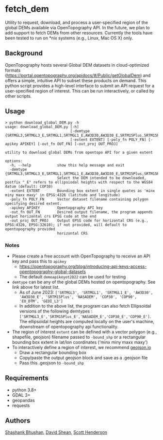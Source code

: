 # fetch_dem
Utility to request, download, and process a user-specified region of the global DEMs available via OpenTopography API. In the future, we plan to add support to fetch DEMs from other resources. Currently the tools have been tested to run on *nix systems (e.g., Linux, Mac OS X) only.

## Background
OpenTopography hosts several Global DEM datasets in cloud-optimized formats (https://portal.opentopography.org/apidocs/#/Public/getGlobalDem) and offers a simple, intuitive API to subset these products on demand. This python script provides a high-level interface to submit an API request for a user-specified region of interest. This can be run interactively, or called by other scripts.

## Usage
```console
> python download_global_DEM.py -h
usage: download_global_DEM.py [-h]
                              [-demtype {SRTMGL3,SRTMGL3_E,SRTMGL1,SRTMGL1_E,AW3D30,AW3D30_E,SRTM15Plus,SRTM15Plus_E,NASADEM,NASADEM_E,COP30,COP30_E,COP90,COP90_E,EU_DTM,GEDI_L3}]
                              [-extent EXTENT] [-poly_fn POLY_FN] [-apikey APIKEY] [-out_fn OUT_FN] [-out_proj OUT_PROJ]

utility to download global DEMs from opentopo API for a given extent

options:
  -h, --help            show this help message and exit
  -demtype {SRTMGL3,SRTMGL3_E,SRTMGL1,SRTMGL1_E,AW3D30,AW3D30_E,SRTM15Plus,SRTM15Plus_E,NASADEM,NASADEM_E,COP30,COP30_E,COP90,COP90_E,EU_DTM,GEDI_L3}
                        Select the DEM intended to be downloaded, postfix "_E" refers to ellipsiodal heights with respect to the WGS84 datum (default: COP30)
  -extent EXTENT        Bounding box extent in single quotes as 'minx miny maxx maxy' in EPSG:4326 (latitude and longitude)
  -poly_fn POLY_FN      Vector dataset filename containing polygon specifying desired extent.
  -apikey APIKEY        Opentopgraphy API key
  -out_fn OUT_FN        Desired output filename, the program appends output horizontal crs EPSG code at the end
  -out_proj OUT_PROJ    Output EPSG code for horizontal CRS (e.g., EPSG:4326, EPSG:32610); if not provided, will default to opentopography provided
                        horizontal CRS
```

### Notes
- Please create a free account with OpenTopography to receive an API key and pass this to `apikey`
  - https://opentopography.org/blog/introducing-api-keys-access-opentopography-global-datasets
  - The default `demoapikeyot2022` can be used for testing
- `demtype` can be any of the global DEMs hosted on opentopography. See link above for latest list.
  - As of June 2023: `['SRTMGL3', 'SRTMGL1', 'SRTMGL1_E', 'AW3D30', 'AW3D30_E', 'SRTM15Plus', 'NASADEM', 'COP30', 'COP90', 'EU_DTM', 'GEDI_L3']`
  - In addition to the above list, the program can also fetch Ellipsoidal versions of the following demtypes : `['SRTMGL3_E','SRTM15Plus_E','NASADEM_E','COP30_E','COP90_E']`. The ellipsoidal heights are computed locally on the user's machine, downstream of opentopography api functionality. 
- The region of interest `extent` can be defined with a vector polygon (e.g., shapefile, geojson) filename passed to `-bound_shp` or a rectangular bounding box extent in lat/lon coordinates ('minx miny maxx maxy')
- To interactively define a region of interest, we recommend [geojson.io](https://geojson.io/)
  - Draw a rectangular bounding box
  - Copy/paste the output geojson block and save as a .geojson file
  - Pass this .geojson to `-bound_shp`

## Requirements
- python 3.8+
- GDAL 3+
- geopandas
- requests

## Authors

[Shashank Bhushan](https://github.com/ShashankBice), [David Shean](https://github.com/dshean), [Scott Henderson](https://github.com/scottyhq)

